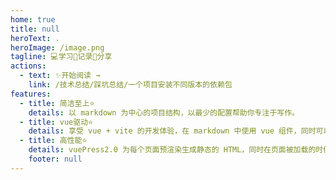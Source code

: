 ```yaml
---
home: true
title: null
heroText: .
heroImage: /image.png
tagline: 💻学习📝记录🔗分享
actions:
  - text: ✨开始阅读 →
    link: /技术总结/踩坑总结/一个项目安装不同版本的依赖包
features:
  - title: 简洁至上⭐️
    details: 以 markdown 为中心的项目结构，以最少的配置帮助你专注于写作。
  - title: vue驱动⭐️
    details: 享受 vue + vite 的开发体验，在 markdown 中使用 vue 组件，同时可以使用 vue 来开发自定义主题。
  - title: 高性能⭐️
    details: vuePress2.0 为每个页面预渲染生成静态的 HTML，同时在页面被加载的时候，将作为 SPA 运行。
    footer: null
---
```


<div class="home-bg-container">
  <div class="home-bg"></div>
</div>

<style>
body {
  background: transparent !important;
}

.home .features {
  border-top: 1px solid #eaecef !important;
}

.home-bg-container {
  position: fixed;
  z-index: -1;
  top: 0;
  right: 0;
  bottom: 0;
  left: 0;
  overflow: hidden;
  pointer-events: none;
}
 
.home-bg {
  width: 100%;
  height: 100%;
  object-fit: cover; 
}

.home-bg:before {
  content: "";
  position: absolute;
  top: 0;
  left: 0;
  width: 100%;
  height: 100%;
  background: url('/bg-heading.png') repeat;
  background-size: auto;
  /* background: url(data:image/png;base64,iVBORw0KGgoAAAANSUhEUgAAAAQAAAAECAYAAACp8Z+AAAABmJLR0QA/wD/A+gvaeTAAAACXBIWXMAAAsTAAALEwEAmpwYAAAAKUlEQVQImU3IMREAIAgAwJfNkQCEsH8cijjpMf6vnXlQaIiJF+omEBfmqIEZLe2jzcAAAAASUVORK5CYII=); */

}
</style>